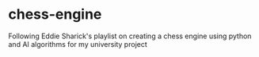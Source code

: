 # chess-engine
Following Eddie Sharick's playlist on creating a chess engine using python and AI algorithms for my university project
